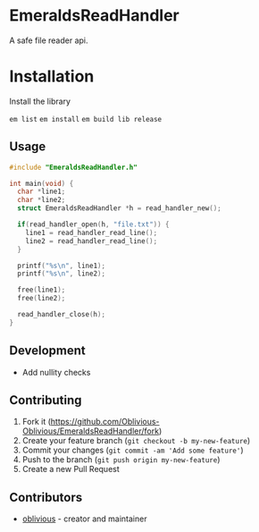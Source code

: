 # EmeraldsReadHandler

A safe file reader api.

# Installation

Install the library

`em list`
`em install`
`em build lib release`

## Usage

```c
#include "EmeraldsReadHandler.h"

int main(void) {
  char *line1;
  char *line2;
  struct EmeraldsReadHandler *h = read_handler_new();

  if(read_handler_open(h, "file.txt")) {
    line1 = read_handler_read_line();
    line2 = read_handler_read_line();
  }

  printf("%s\n", line1);
  printf("%s\n", line2);

  free(line1);
  free(line2);

  read_handler_close(h);
}
```

## Development

- Add nullity checks

## Contributing

1. Fork it (<https://github.com/Oblivious-Oblivious/EmeraldsReadHandler/fork>)
2. Create your feature branch (`git checkout -b my-new-feature`)
3. Commit your changes (`git commit -am 'Add some feature'`)
4. Push to the branch (`git push origin my-new-feature`)
5. Create a new Pull Request

## Contributors

- [oblivious](https://github.com/Oblivious-Oblivious) - creator and maintainer
